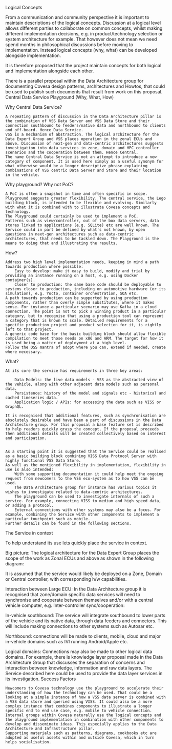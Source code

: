 Logical Concepts

From a communication and community perspective it is important to maintain descriptions of the logical concepts. Discussion at a logical level allows different parties to collaborate on common concepts, whilst making different implementation decisions, e.g. in product/technology selection or system architecture for example. That however does not mean we need spend months in philosophical discussions before moving to implementation. Instead logical concepts (why, what) can be developed alongside implementation.

It is therefore proposed that the project maintain concepts for both logical and implementation alongside each other.

There is a parallel proposal within the Data Architecture group for documenting Covesa design patterns, architectures and Howtos, that could be used to publish such documents that result from work on this proposal.
Central Data Service Playground (Why, What, How)

Why Central Data Service?

    A repeating pattern of discussion in the Data Architecture pillar is the combination of VSS Data Server and VSS Data Store and their connection southbound to feeders/native data and northbound to clients and off-board. Hence Data Service.
    VSS is a mechanism of abstraction. The logical architecture for the Data Expert Group and VSS places operation in the zonal ECUs and above. Discussion of next-gen and data-centric architectures suggests investigation into data services in zone, domain and HPC controller scenarios and the cooperation between them. Hence Central.
    The name Central Data Service is not an attempt to introduce a new category of component. It is used here simply as a useful synonym for what otherwise would be a longer descriptive phrase explaining combinations of VSS centric Data Server and Store and their location in the vehicle.

 Why playground? Why not PoC?

    A PoC is often a snapshot in time and often specific in scope. Playground suggests greater flexibility. The central service, the Lego building block, is intended to be flexible and evolving. Similarly with what it is combined with to illustrate Covesa concepts and technology.
    The Playground could certainly be used to implement a PoC.
    Patterns such as view/controller, out of the box data servers, data stores linked to applications (e.g. SQLite) etc are well known. The Service could in part be defined by what's not known, by open questions in next-gen architectures such as data-centric architectures, that needs to be tackled down. The Playground is the means to doing that and illustrating the results.

How?

    Address two high level implementation needs, keeping in mind a path towards production where possible:
        Easy to develop: make it easy to build, modify and trial by providing an instance running on a host, e.g. using Docker container(s).
        Closer to production: the same base code should be deployable to systems closer to production, including on automotive hardware (or its simulation), e.g. Yocto, container orchestration, SOA etc.
    A path towards production can be supported by using production components, rather than overly simple substitutes, where it makes sense. For instance a particular scenario may use Kafka in a cloud connection. The point is not to pick a winning product in a particular category, but to recognise that using a production tool can represent a category that is known to scale. Detailed requirements for a specific production project and product selection for it, is rightly left to that project.
    A generic code base for the basic building block should allow flexible compilation to meet those needs on x86 and ARM. The target for how it is used being a matter of deployment at a high level.
    Follow the OSS mantra of adopt where you can, extend if needed, create where necessary.

What?

    At its core the service has requirements in three key areas:

        Data Models: the live data models - VSS as the abstracted view of the vehicle, along with other adjacent data models such as personal data.
        Persistence: history of the model and signals etc - historical and cached timeseries data.
        Application logic / APIs: for accessing the data such as VISS or GraphQL.

    It is recognised that additional features, such as synchronisation are absolutely desirable and have been a part of discussions in the Data Architecture group. For this proposal a base feature set is described to help readers quickly grasp the concept. If the proposal proceeds then additional details will be created collectively based on interest and participation.


    As a starting point it is suggested that the Service could be realised as a basic building block combining VISS Data Protocol Server with highly functional VSS Data Store.
    As well as the mentioned flexibility in implementation, flexibility in use is also intended:
        With some supporting documentation it could help meet the ongoing request from newcomers to the VSS eco-system as to how VSS can be used.
        The Data Architecture group for instance has various topics it wishes to investigate related to data-centric architectures.
        The playground can be used to investigate internals of such a service. For example, connecting VISS to medium and high speed data, or adding a protocol.
        External connections with other systems may also be a focus. For example, combining the Service with other components to implement a particular touchpoint such as mobile.
    Further details can be found in the following sections.

The Service in context

To help understand its use lets quickly place the service in context.

Big picture: The logical architecture for the Data Expert Group places the scope of the work as Zonal ECUs and above as shown in the following diagram:

It is assumed that the service would likely be deployed on a Zone, Domain or Central controller, with corresponding h/w capabilities.

Interaction between Large ECU: In the Data Architecture group it is recognised that zone/domain specific data services will need to synchronise and cooperate between themselves and/or with a central vehicle computer, e.g. Inter-controller sync/cooperation:

In-vehicle southbound: The service will integrate southbound to lower parts of the vehicle and its native data, through data feeders and connectors. This will include making connections to other systems such as Autosar etc.

Northbound: connections will be made to clients, mobile, cloud and major in-vehicle domains such as IVI running Android/Apple etc.

Logical domains: Connections may also be made to other logical data domains. For example, there is knowledge layer proposal made in the Data Architecture Group that discusses the separation of concerns and interaction between knowledge, information and raw data layers. The Service described here could be used to provide the data layer services in its investigation.
Success Factors

    Newcomers to Covesa technology use the playground to accelerate their understanding of how the technology can be used. That could be a looking at a simple instance of how a VSS data server is combined with a VSS data store and queried using VISS. It could also be a more complex instance that combines components to illustrate a longer specific end to end use case, e.g. mobile to vehicle connection.
    Internal groups within Covesa naturally use the logical concepts and the playground implementation in combination with other components to develop and disseminate ideas. This especially applies to the Data Architecture and Infrastructure pillar.
    Supporting materials such as patterns, diagrams, cookbooks etc are adopted as useful assets within and outside Covesa, which in turn helps socialisation.